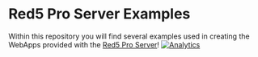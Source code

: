 Red5 Pro Server Examples
===
Within this repository you will find several examples used in creating the WebApps provided with the [Red5 Pro Server](http://red5pro.com)!
[![Analytics](https://ga-beacon.appspot.com/UA-59819838-3/red5pro/red5pro-server-examples?pixel)](https://github.com/igrigorik/ga-beacon)